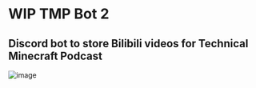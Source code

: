 # WIP TMP Bot 2
## Discord bot to store Bilibili videos for Technical Minecraft Podcast

![image](https://user-images.githubusercontent.com/103208695/164710096-1e67530c-a980-4cac-ae80-c96738ab27f3.png)
